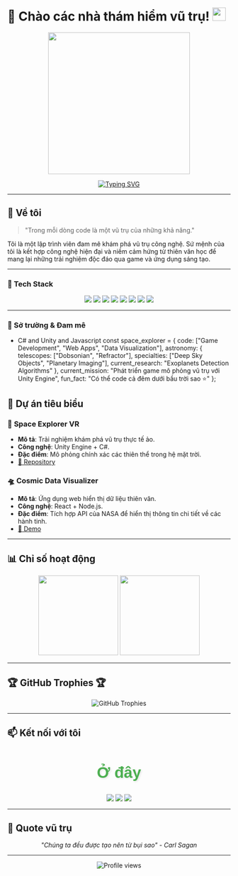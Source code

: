 <!-- GitHub Profile Readme -->
# 🌌 Chào các nhà thám hiểm vũ trụ! <img src="https://media.giphy.com/media/hvRJCLFzcasrR4ia7z/giphy.gif" width="30px">
<p align="center">
  <img src="giphy.webp" width="320"/>
</p>
<p align="center">
  <a href="https://github.com/dodao123">
    <img src="https://readme-typing-svg.herokuapp.com?font=Orbitron&size=25&duration=4000&pause=1000&color=7CFC00&center=true&vCenter=true&width=435&lines=Software+Developer;Game+Creator;Tech+Explorer;Space+Enthusiast" alt="Typing SVG" />
  </a>
</p>

---

## 🚀 Về tôi
> "Trong mỗi dòng code là một vũ trụ của những khả năng."

Tôi là một lập trình viên đam mê khám phá vũ trụ công nghệ. Sứ mệnh của tôi là kết hợp công nghệ hiện đại và niềm cảm hứng từ thiên văn học để mang lại những trải nghiệm độc đáo qua game và ứng dụng sáng tạo.

---

### 🌟 Tech Stack 
<div align="center">
  <img src="https://img.shields.io/badge/C-00599C?style=for-the-badge&logo=c&logoColor=white"/>
  <img src="https://img.shields.io/badge/C%2B%2B-00599C?style=for-the-badge&logo=c%2B%2B&logoColor=white"/>
  <img src="https://img.shields.io/badge/C%23-239120?style=for-the-badge&logo=c-sharp&logoColor=white"/>
  <img src="https://img.shields.io/badge/Python-3776AB?style=for-the-badge&logo=python&logoColor=white"/>
  <img src="https://img.shields.io/badge/JavaScript-F7DF1E?style=for-the-badge&logo=javascript&logoColor=black"/>
  <img src="https://img.shields.io/badge/Node.js-43853D?style=for-the-badge&logo=node.js&logoColor=white"/>
  <img src="https://img.shields.io/badge/React-20232A?style=for-the-badge&logo=react&logoColor=61DAFB"/>
  <img src="https://img.shields.io/badge/Unity-100000?style=for-the-badge&logo=unity&logoColor=white"/>
</div>

---
### 🎯 Sở trường & Đam mê
- C# and Unity and Javascript
const space_explorer = {
code: ["Game Development", "Web Apps", "Data Visualization"],
astronomy: {
telescopes: ["Dobsonian", "Refractor"],
specialties: ["Deep Sky Objects", "Planetary Imaging"],
current_research: "Exoplanets Detection Algorithms"
},
current_mission: "Phát triển game mô phỏng vũ trụ với Unity Engine",
fun_fact: "Có thể code cả đêm dưới bầu trời sao ⭐"
};

## 🌌 Dự án tiêu biểu

### 🚀 **Space Explorer VR**
- **Mô tả**: Trải nghiệm khám phá vũ trụ thực tế ảo.
- **Công nghệ**: Unity Engine + C#.
- **Đặc điểm**: Mô phỏng chính xác các thiên thể trong hệ mặt trời.
- [🔗 Repository](https://github.com/dodao123/space-explorer)

### 🛸 **Cosmic Data Visualizer**
- **Mô tả**: Ứng dụng web hiển thị dữ liệu thiên văn.
- **Công nghệ**: React + Node.js.
- **Đặc điểm**: Tích hợp API của NASA để hiển thị thông tin chi tiết về các hành tinh.
- [🔗 Demo](https://cosmic-visualizer-demo.com)

---

## 📊 Chỉ số hoạt động
<div align="center">
  <img height="180em" src="https://github-readme-stats.vercel.app/api?username=dodao123&show_icons=true&theme=tokyonight&include_all_commits=true&count_private=true"/>
  <img height="180em" src="https://github-readme-stats.vercel.app/api/top-langs/?username=dodao123&layout=compact&langs_count=7&theme=tokyonight"/>
</div>

---

## 🏆 GitHub Trophies 🏆
<div align="center">
  <img src="https://github-profile-trophy.vercel.app/?username=dodao123&theme=onedark&no-frame=true&column=7&margin-w=10&margin-h=10" alt="GitHub Trophies"/>
</div>

---

## 📫 Kết nối với tôi
<div align="center">
  <h2 style="
  font-family: 'Arial', sans-serif;
  font-size: 2.5em;
  color: #4CAF50;
  text-align: center;
  text-shadow: 2px 2px 4px rgba(0, 0, 0, 0.1);
  animation: bounce 2s infinite;
    @keyframes bounce {
    0%, 20%, 50%, 80%, 100% {
      transform: translateY(0);
    }
    40% {
      transform: translateY(-10px);
    }
    60% {
      transform: translateY(-5px);
    }
  }
">Ở đây </h2>
</div>
<div align="center">
  <a href="https://facebook.com/profile.php?id=100028133171741"><img src="https://img.shields.io/badge/Facebook-1877F2?style=for-the-badge&logo=facebook&logoColor=white"/></a>
  <a href="https://linkedin.com/in/dodao123"><img src="https://img.shields.io/badge/LinkedIn-0A66C2?style=for-the-badge&logo=linkedin&logoColor=white"/></a>
  <a href="mailto:dodao123@example.com"><img src="https://img.shields.io/badge/Email-D14836?style=for-the-badge&logo=gmail&logoColor=white"/></a>
</div>

---

## 💫 Quote vũ trụ
<div align="center">
  <em>"Chúng ta đều được tạo nên từ bụi sao" - Carl Sagan</em>
</div>

---
<div align="center">
  <img src="https://komarev.com/ghpvc/?username=dodao123&label=Số%20lượt%20ghé%20thăm&color=blueviolet&style=for-the-badge" alt="Profile views"/>
</div>

<!--
Fun Easter Egg: Người tìm thấy comment này hẳn là một explorer thực thụ! 🚀
-->
